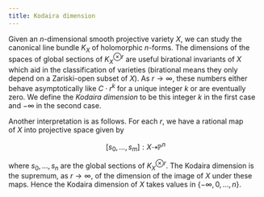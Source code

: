```yaml
---
title: Kodaira dimension
---
```


Given an $n$-dimensional smooth projective variety $X$, we can study the canonical line bundle $K_X$ of holomorphic $n$-forms. The dimensions of the spaces of global sections of $K_{X}^{\otimes r}$ are useful birational invariants of $X$ which aid in the classification of varieties (birational means they only depend on a Zariski-open subset of $X$). As $r \to \infty$, these numbers either behave asymptotically like $C\cdot
r^{k}$ for a unique integer $k$ or are eventually zero. We define the *Kodaira dimension* to be this integer $k$ in the first case and $-\infty$ in the second case.

Another interpretation is as follows. For each $r$, we have a rational map of $X$ into projective space given by

$$ [s_0, \ldots, s_m]: X \dashrightarrow \mathbb{P}^n$$

where $s_0,\ldots, s_n$ are the global sections of $K_X^{\otimes r}$. The Kodaira dimension is the supremum, as $r \to \infty$, of the dimension of the image of $X$ under these maps. Hence the Kodaira dimension of $X$ takes values in $\{-\infty,0,\dots,n\}$.